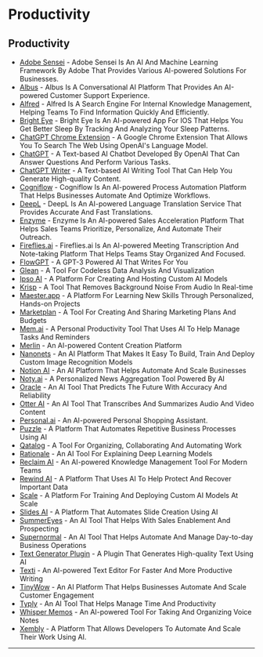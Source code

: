 # Productivity

## Productivity

* [Adobe Sensei](https://www.adobe.com/br/sensei.html) - Adobe Sensei Is An AI And Machine Learning Framework By Adobe That Provides Various AI-powered Solutions For Businesses.
* [Albus](https://www.springworks.in/albus/) - Albus Is A Conversational AI Platform That Provides An AI-powered Customer Support Experience.
* [Alfred](https://www.alfredsearch.com/) - Alfred Is A Search Engine For Internal Knowledge Management, Helping Teams To Find Information Quickly And Efficiently.
* [Bright Eye](https://apps.apple.com/us/app/bright-eye/id1593932475) - Bright Eye Is An AI-powered App For IOS That Helps You Get Better Sleep By Tracking And Analyzing Your Sleep Patterns.
* [ChatGPT Chrome Extension](https://chrome.google.com/webstore/detail/chatgpt-for-search-engine/feeonheemodpkdckaljcjogdncpiiban) - A Google Chrome Extension That Allows You To Search The Web Using OpenAI's Language Model.
* [ChatGPT](https://chat.openai.com/chat) - A Text-based AI Chatbot Developed By OpenAI That Can Answer Questions And Perform Various Tasks.
* [ChatGPT Writer](https://chatgptwriter.ai/) - A Text-based AI Writing Tool That Can Help You Generate High-quality Content.
* [Cogniflow](https://www.cogniflow.ai/) - Cogniflow Is An AI-powered Process Automation Platform That Helps Businesses Automate And Optimize Workflows.
* [DeepL](https://deepl.com/) - DeepL Is An AI-powered Language Translation Service That Provides Accurate And Fast Translations.
* [Enzyme](https://www.enzyme.com/) - Enzyme Is An AI-powered Sales Acceleration Platform That Helps Sales Teams Prioritize, Personalize, And Automate Their Outreach.
* [Fireflies.ai](https://fireflies.ai/) - Fireflies.ai Is An AI-powered Meeting Transcription And Note-taking Platform That Helps Teams Stay Organized And Focused.
* [FlowGPT](https://flowgpt.com/) - A GPT-3 Powered AI That Writes For You
* [Glean](https://www.glean.com/) - A Tool For Codeless Data Analysis And Visualization
* [Ipso AI](https://ipso.ai/) - A Platform For Creating And Hosting Custom AI Models
* [Krisp](https://krisp.ai/) - A Tool That Removes Background Noise From Audio In Real-time
* [Maester.app](https://maester.app/) - A Platform For Learning New Skills Through Personalized, Hands-on Projects
* [Marketplan](https://marketplan.io/) - A Tool For Creating And Sharing Marketing Plans And Budgets
* [Mem.ai](https://mem.ai/) - A Personal Productivity Tool That Uses AI To Help Manage Tasks And Reminders
* [Merlin](https://merlin.foyer.work/) - An AI-powered Content Creation Platform
* [Nanonets](https://nanonets.com/) - An AI Platform That Makes It Easy To Build, Train And Deploy Custom Image Recognition Models
* [Notion AI](https://affiliate.notion.so/futurepedia) - An AI Platform That Helps Automate And Scale Businesses
* [Noty.ai](https://noty.ai/) - A Personalized News Aggregation Tool Powered By AI
* [Oracle](https://askoracle.app/) - An AI Tool That Predicts The Future With Accuracy And Reliability
* [Otter AI](https://otter.ai/) - An AI Tool That Transcribes And Summarizes Audio And Video Content
* [Personal.ai](https://www.personal.ai/) - An AI-powered Personal Shopping Assistant.
* [Puzzle](https://www.puzzlelabs.ai/) - A Platform That Automates Repetitive Business Processes Using AI
* [Qatalog](https://qatalog.com/) - A Tool For Organizing, Collaborating And Automating Work
* [Rationale](https://rationale.jina.ai/) - An AI Tool For Explaining Deep Learning Models
* [Reclaim AI](https://reclaim.ai/) - An AI-powered Knowledge Management Tool For Modern Teams
* [Rewind AI](https://www.rewind.ai/) - A Platform That Uses AI To Help Protect And Recover Important Data
* [Scale](https://scale.com/) - A Platform For Training And Deploying Custom AI Models At Scale
* [Slides AI](https://www.slidesai.io/) - A Platform That Automates Slide Creation Using AI
* [SummerEyes](https://summereyes.ai/) - An AI Tool That Helps With Sales Enablement And Prospecting
* [Supernormal](https://supernormal.com/) - An AI Tool That Helps Automate And Manage Day-to-day Business Operations
* [Text Generator Plugin](https://text-gen.com/) - A Plugin That Generates High-quality Text Using AI
* [Texti](https://texti.app/) - An AI-powered Text Editor For Faster And More Productive Writing
* [TinyWow](https://tinywow.com/) - An AI Platform That Helps Businesses Automate And Scale Customer Engagement
* [Typly](https://typly.app/) - An AI Tool That Helps Manage Time And Productivity
* [Whisper Memos](https://whispermemos.com/) - An AI-powered Tool For Taking And Organizing Voice Notes
* [Xembly](https://www.xembly.com/) - A Platform That Allows Developers To Automate And Scale Their Work Using AI.

***

